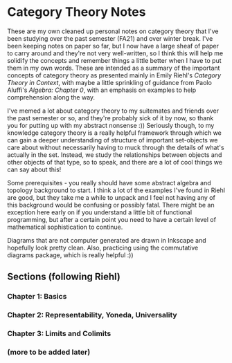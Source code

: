 # Category Theory Notes
These are my own cleaned up personal notes on category theory that I've been studying over the past semester (FA21) and over winter break. I've been keeping notes on paper so far, but I now have a large sheaf of paper to carry around and they're not very well-written, so I think this will help me solidify the concepts and remember things a little better when I have to put them in my own words. These are intended as a summary of the important concepts of category theory as presented mainly in Emily Riehl's _Category Theory in Context_, with maybe a little sprinkling of guidance from Paolo Aluffi's _Algebra: Chapter 0_, with an emphasis on examples to help comprehension along the way.

I've memed a lot about category theory to my suitemates and friends over the past semester or so, and they're probably sick of it by now, so thank you for putting up with my abstract nonsense :)) Seriously though, to my knowledge category theory is a really helpful framework through which we can gain a deeper understanding of structure of important set-objects we care about without necessarily having to muck through the details of what's actually in the set. Instead, we study the relationships between objects and other objects of that type, so to speak, and there are a lot of cool things we can say about this!

Some prerequisites - you really should have some abstract algebra and topology background to start. I think a lot of the examples I've found in Riehl are good, but they take me a while to unpack and I feel not having any of this background would be confusing or possibly fatal. There might be an exception here early on if you understand a little bit of functional programming, but after a certain point you need to have a certain level of mathematical sophistication to continue.

Diagrams that are not computer generated are drawn in Inkscape and hopefully look pretty clean. Also, practicing using the commutative diagrams package, which is really helpful :))

## Sections (following Riehl)
### Chapter 1: Basics

### Chapter 2: Representability, Yoneda, Universality

### Chapter 3: Limits and Colimits

### (more to be added later)

